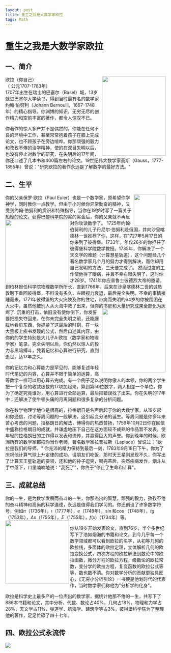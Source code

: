 ```yaml
---
layout: post
title: 重生之我是大数学家欧拉
tags: Math
---
```


# 重生之我是大数学家欧拉   
## 一、简介   

<img src="{{ site.baseurl }}/images/matheMaticianEuler/1.png" width="200px" height="250px" align="right"/>

欧拉（你自己）  
（ 公元1707-1783年）  
1707年出生在瑞士的巴塞尔（Basel）城，13岁就进巴塞尔大学读书，得到当时最有名的数学家约翰·伯努利（Johann Bernoulli，1667-1748年）的精心指导。你渊博的知识，无穷无尽的创作精力和空前丰富的著作，都令人惊叹不已。  

你著作的惊人多产并不是偶然的，你能在任何不良的环境中工作，甚至常常抱着孩子在膝上完成论文，也不顾孩子在旁边喧哗。你那顽强的毅力和孜孜不倦的治学精神，使的在双目失明以后，也没有停止对数学的研究，在失明后的17年间，你还口述了几本书和400篇左右的论文。19世纪伟大数学家高斯（Gauss，1777-1855年）曾说："研究欧拉的著作永远是了解数学的最好方法。"  
## 二、生平  
<img  src="{{ site.baseurl }}/images/matheMaticianEuler/7.jpg" width="100px" height="100px" align="right"/>
你的父亲保罗·欧拉（Paul Euler）也是一个数学家，原希望你学神学，同时教你一点教学。但由于小时候你异常勤奋的精神，又受到约翰·伯努利的赏识和特殊指导，当你在19岁时写了一篇关于船桅的论文，获得巴黎科学院的奖的奖金后，你的父亲就不再反对你攻读数学了。  

<img  src="{{ site.baseurl }}/images/matheMaticianEuler/2.png" width="200px" height="200px" align="left"/>
1725年约翰·伯努利的儿子丹尼尔·伯努利赴俄国，并向沙皇喀德林一世推荐了你，这样，在1727年5月17日的你来到了彼得堡。1733年，年仅26岁的你担任了彼得堡科学院数学教授。1735年，你解决了一个天文学的难题（计算慧星轨道），这个问题经几个著名数学家几个月的努力才得到解决，而你却用自己发明的方法，三天便完成了。 然而过度的工作使他得了眼病，并且不幸右眼失明了，这时你才28岁。1741年你应普鲁士彼德烈大帝的邀请，到柏林担任科学院物理数学所所长，直到1766年，后来在沙皇喀德林二世的诚恳敦聘下重回彼得堡，不料没有多久，左眼视力衰退，最后完全失明。不幸的事情接踵而来，1771年彼得堡的大火灾殃及你的住宅，带病而失明的64岁的你被围困在大火中，虽然他被别人从火海中救了出来，但你的书房和大量研究成果全部化为灰烬了.  
  
<img  src="{{ site.baseurl }}/images/matheMaticianEuler/4.jpg" width="200px" height="200px" align="right"/>
沉重的打击，依旧没有使你倒下，你发誓要把损失夺回来。在你未完全失明之前，还能朦胧地看见东西，你抓紧了这最后的时刻，在一块大黑板上疾书发现的公式，然后口述其内容，由你的的学生特别是大儿子A·欧拉（数学家和物理学家）笔录。完全失明以后，你仍然以惊人的毅力与黑暗搏斗，凭着记忆和心算进行研究，直到逝世，达17年之久。  

你的记忆力和心算能力是罕见的，能够复述年轻时代笔记的内容，心算并不限于简单的运算，高等数学一样可以用心算去完成。有一个例子足以说明你傲人的本领，你的两个学生把一个复杂的收敛级数的17项加起来，算到第50位数字，两人相差一个单位，你为了确定究竟谁对，用心算进行全部运算，最后把错误找了出来。你在失明的17年中；还解决了使牛顿头痛的月离问题和很多复杂的分析问题。  

你在数学物理学地位是很高的，拉格朗日是名声后起于你的大数学家，从19岁起和你通信，讨论等周问题的一般解法，这引起变分法的诞生。等周问题是你多年来苦心考虑的问题，拉格朗日的解法，博得你的热烈赞扬，1759年10月2日你在回信中盛称拉格朗日的成就，并谦虚地压下自己在这方面较不成熟的作品暂不发表，使年轻的拉格朗日的工作得以发表和流传，并赢得巨大的声誉。你到晚年的时候，欧洲所有的数学家都把你当作老师，著名数学家拉普拉斯（Laplace）曾说过："欧拉是我们的导师。" 你充沛的精力保持到最后一刻，1783年9月18日下午，你为了庆祝他计算气球上升定律的成功，请朋友们吃饭，那时天王星刚发现不久，你写出了计算天王星轨道的要领，还和他的孙子逗笑，喝完茶后，突然疾病发作，烟斗从手中落下，口里喃喃地说："我死了"，你终于"停止了生命和计算"。
## 三、成就总结
你的一生，是为数学发展而奋斗的一生，你那杰出的智慧，顽强的毅力，孜孜不倦的奋斗精神和高尚的科学道德，永远是值得我们学习的。你还创设了许多数学符号，例如$\pi$（1736年），$\imath$（1777年），$e$（1748年），$\sin$和$\cos$（1748年），$tg$（1753年），$\Delta x$（1755年），$\Sigma$（1755年），$f(x)$（1734年）等。  
<img  src="{{ site.baseurl }}/images/matheMaticianEuler/2.jpg" width="200px" height="200px" align="left"/>

你从19岁开始发表论文，直到76岁，半个多世纪写下了浩如烟海的书籍和论文。到今几乎每一个数学领域都可以看到欧拉的名字，从初等几何的欧拉线，多面体的欧拉定理，立体解析几何的欧拉变换公式，四次方程的欧拉解法到数论中的欧拉函数，微分方程的欧拉方程，级数论的欧拉常数，变分学的欧拉方程，复变函数的欧拉公式等等，数也数不清。你对数学分析的贡献更独具匠心，《无穷小分析引论》一书便是他划时代的代表作，当时数学家们称他为"分析学的化身"。  

欧拉是科学史上最多产的一位杰出的数学家，据统计他那不倦的一生，共写下了886本书籍和论文，其中分析、代数、数论占40%，几何占18%，物理和力学占28%，天文学占11%，弹道学、航海学、建筑学等占3%，彼得堡科学院为了整理他的著作，足足忙碌了四十七年。

## 四、欧拉公式永流传  

<img src="{{ site.baseurl }}/images/matheMaticianEuler/1.jpg"/>